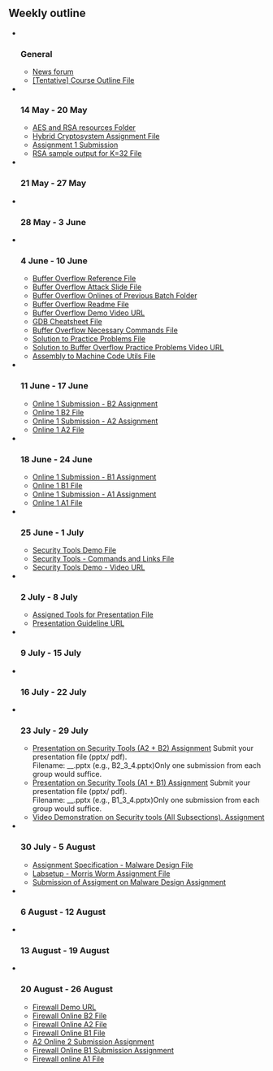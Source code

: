 <h2>Weekly outline</h2><ul><li><img width="1" height="1" src="..%5C..%5CJanuary%202018%5CCSE102%5Cfile%5Cspacer.gif" />
<img width="1" height="1" src="..%5C..%5CJanuary%202018%5CCSE102%5Cfile%5Cspacer.gif" />
<h3>General</h3>
<ul><li>
<a href="News%20forum">News forum</a>



</li><li>
<a href="file%5C%28Tentative%29%20Course%20Outline%20CSE406.pdf">[Tentative] Course Outline File</a>



</li></ul>
</li><li><img width="1" height="1" src="..%5C..%5CJanuary%202018%5CCSE102%5Cfile%5Cspacer.gif" />
<img width="1" height="1" src="..%5C..%5CJanuary%202018%5CCSE102%5Cfile%5Cspacer.gif" />
<h3>14 May - 20 May</h3>
<ul><li>
<a href="AES%20and%20RSA%20resources%20Folder">AES and RSA resources Folder</a>



</li><li>
<a href="file%5CAssigment-1_Cryptography.pdf">Hybrid Cryptosystem Assignment File</a>



</li><li>
<a href="Assignment%201%20Submission">Assignment 1 Submission</a>



</li><li>
<a href="file%5CRSA_Sample_IO_for_K32.txt">RSA sample output for K=32 File</a>



</li></ul>
</li><li><img width="1" height="1" src="..%5C..%5CJanuary%202018%5CCSE102%5Cfile%5Cspacer.gif" />
<img width="1" height="1" src="..%5C..%5CJanuary%202018%5CCSE102%5Cfile%5Cspacer.gif" />
<h3>21 May - 27 May</h3>
<ul></ul>
</li><li><img width="1" height="1" src="..%5C..%5CJanuary%202018%5CCSE102%5Cfile%5Cspacer.gif" />
<img width="1" height="1" src="..%5C..%5CJanuary%202018%5CCSE102%5Cfile%5Cspacer.gif" />
<h3>28 May - 3 June</h3>
<ul></ul>
</li><li><img width="1" height="1" src="..%5C..%5CJanuary%202018%5CCSE102%5Cfile%5Cspacer.gif" />
<img width="1" height="1" src="..%5C..%5CJanuary%202018%5CCSE102%5Cfile%5Cspacer.gif" />
<h3>4 June - 10 June</h3>
<ul><li>
<a href="file%5CBuffer_Overflow_Ref_Book.pdf">Buffer Overflow Reference File</a>



</li><li>
<a href="file%5CBuffer%20Overflow%20Attack%20%281%29.pptx">Buffer Overflow Attack Slide File</a>



</li><li>
<a href="Buffer%20Overflow%20Onlines%20of%20Previous%20Batch%20Folder">Buffer Overflow Onlines of Previous Batch Folder</a>



</li><li>
<a href="file%5CBuffer%20Overflow%20Readme.txt">Buffer Overflow Readme File</a>



</li><li>
<a href="https://moodle.cse.buet.ac.bd/mod/url/view.php?id=10847">Buffer Overflow Demo Video URL</a>



</li><li>
<a href="file%5CGDB%20Cheatsheet.txt">GDB Cheatsheet File</a>



</li><li>
<a href="file%5CBuffer%20overlofw%20important%20commands.txt">Buffer Overflow Necessary Commands File</a>



</li><li>
<a href="file%5CSolutions.zip">Solution to Practice Problems File</a>



</li><li>
<a href="https://moodle.cse.buet.ac.bd/mod/url/view.php?id=10852">Solution to Buffer Overflow Practice Problems Video URL</a>



</li><li>
<a href="file%5CAssembly%20%20to%20Machine%20Code%20Utils.zip">Assembly to Machine Code Utils File</a>



</li></ul>
</li><li><img width="1" height="1" src="..%5C..%5CJanuary%202018%5CCSE102%5Cfile%5Cspacer.gif" />
<img width="1" height="1" src="..%5C..%5CJanuary%202018%5CCSE102%5Cfile%5Cspacer.gif" />
<h3>11 June - 17 June</h3>
<ul><li>
<a href="Online%201%20Submission%20-%20B2%20Assignment">Online 1 Submission - B2 Assignment</a>



</li><li>
<a href="file%5COnline%201%20B2.zip">Online 1 B2 File</a>



</li><li>
<a href="Online%201%20Submission%20-%20A2%20Assignment">Online 1 Submission - A2 Assignment</a>



</li><li>
<a href="file%5COnline%20A2.zip">Online 1 A2 File</a>



</li></ul>
</li><li><img width="1" height="1" src="..%5C..%5CJanuary%202018%5CCSE102%5Cfile%5Cspacer.gif" />
<img width="1" height="1" src="..%5C..%5CJanuary%202018%5CCSE102%5Cfile%5Cspacer.gif" />
<h3>18 June - 24 June</h3>
<ul><li>
<a href="Online%201%20Submission%20-%20B1%20Assignment">Online 1 Submission - B1 Assignment</a>



</li><li>
<a href="file%5COnline%201%20B1.zip">Online 1 B1 File</a>



</li><li>
<a href="Online%201%20Submission%20-%20A1%20Assignment">Online 1 Submission - A1 Assignment</a>



</li><li>
<a href="file%5COnline%201%20A1.zip">Online 1 A1 File</a>



</li></ul>
</li><li><img width="1" height="1" src="..%5C..%5CJanuary%202018%5CCSE102%5Cfile%5Cspacer.gif" />
<img width="1" height="1" src="..%5C..%5CJanuary%202018%5CCSE102%5Cfile%5Cspacer.gif" />
<h3>25 June - 1 July</h3>
<ul><li>
<a href="file%5CSecurity%20Tools.pptx">Security Tools Demo File</a>



</li><li>
<a href="file%5CSecurity%20Tools%20-%20Commands%20and%20Links.txt">Security Tools - Commands and Links File</a>



</li><li>
<a href="https://moodle.cse.buet.ac.bd/mod/url/view.php?id=10977">Security Tools Demo - Video URL</a>



</li></ul>
</li><li><img width="1" height="1" src="..%5C..%5CJanuary%202018%5CCSE102%5Cfile%5Cspacer.gif" />
<img width="1" height="1" src="..%5C..%5CJanuary%202018%5CCSE102%5Cfile%5Cspacer.gif" />
<h3>2 July - 8 July</h3>
<ul><li>
<a href="file%5CCSE%20406%20-%20Security%20Tools%20for%20Presentation.xlsx">Assigned Tools for Presentation File</a>



</li><li>
<a href="https://moodle.cse.buet.ac.bd/mod/url/view.php?id=10986">Presentation Guideline URL</a>



</li></ul>
</li><li><img width="1" height="1" src="..%5C..%5CJanuary%202018%5CCSE102%5Cfile%5Cspacer.gif" />
<img width="1" height="1" src="..%5C..%5CJanuary%202018%5CCSE102%5Cfile%5Cspacer.gif" />
<h3>9 July - 15 July</h3>
<ul></ul>
</li><li><img width="1" height="1" src="..%5C..%5CJanuary%202018%5CCSE102%5Cfile%5Cspacer.gif" />
<img width="1" height="1" src="..%5C..%5CJanuary%202018%5CCSE102%5Cfile%5Cspacer.gif" />
<h3>16 July - 22 July</h3>
<ul></ul>
</li><li><img width="1" height="1" src="..%5C..%5CJanuary%202018%5CCSE102%5Cfile%5Cspacer.gif" />
<img width="1" height="1" src="..%5C..%5CJanuary%202018%5CCSE102%5Cfile%5Cspacer.gif" />
<h3>23 July - 29 July</h3>
<ul><li>
<a href="Presentation%20on%20Security%20Tools%20%28A2%20%2B%20B2%29%20Assignment">Presentation on Security Tools (A2 + B2) Assignment</a>
Submit your presentation file (pptx/ pdf).<br />Filename: <Subsection>_<Group_Id>_<Topic_id>.pptx (e.g., B2_3_4.pptx)Only one submission from each group would suffice.





</li><li>
<a href="Presentation%20on%20Security%20Tools%20%28A1%20%2B%20B1%29%20Assignment">Presentation on Security Tools (A1 + B1) Assignment</a>
Submit your presentation file (pptx/ pdf).<br />Filename: <Subsection>_<Group_Id>_<Topic_id>.pptx (e.g., B1_3_4.pptx)Only one submission from each group would suffice.





</li><li>
<a href="Video%20Demonstration%20on%20Security%20tools%20%28All%20Subsections%29.%20Assignment">Video Demonstration on Security tools (All Subsections). Assignment</a>



</li></ul>
</li><li><img width="1" height="1" src="..%5C..%5CJanuary%202018%5CCSE102%5Cfile%5Cspacer.gif" />
<img width="1" height="1" src="..%5C..%5CJanuary%202018%5CCSE102%5Cfile%5Cspacer.gif" />
<h3>30 July - 5 August</h3>
<ul><li>
<a href="file%5CCSE406_MorrisWorm%20%282%29.pdf">Assignment Specification - Malware Design File</a>



</li><li>
<a href="file%5CLabsetup.zip">Labsetup - Morris Worm Assignment File</a>



</li><li>
<a href="Submission%20of%20Assigment%20on%20Malware%20Design%20%20Assignment">Submission of Assigment on Malware Design  Assignment</a>



</li></ul>
</li><li><img width="1" height="1" src="..%5C..%5CJanuary%202018%5CCSE102%5Cfile%5Cspacer.gif" />
<img width="1" height="1" src="..%5C..%5CJanuary%202018%5CCSE102%5Cfile%5Cspacer.gif" />
<h3>6 August - 12 August</h3>
<ul></ul>
</li><li><img width="1" height="1" src="..%5C..%5CJanuary%202018%5CCSE102%5Cfile%5Cspacer.gif" />
<img width="1" height="1" src="..%5C..%5CJanuary%202018%5CCSE102%5Cfile%5Cspacer.gif" />
<h3>13 August - 19 August</h3>
<ul></ul>
</li><li><img width="1" height="1" src="..%5C..%5CJanuary%202018%5CCSE102%5Cfile%5Cspacer.gif" />
<img width="1" height="1" src="..%5C..%5CJanuary%202018%5CCSE102%5Cfile%5Cspacer.gif" />
<h3>20 August - 26 August</h3>
<ul><li>
<a href="https://moodle.cse.buet.ac.bd/mod/url/view.php?id=11237">Firewall Demo URL</a>



</li><li>
<a href="file%5CCSE%20406%20Online%20%281%29.pdf">Firewall Online B2  File</a>



</li><li>
<a href="file%5Cfirewall%20online%202.pdf">Firewall Online A2 File</a>



</li><li>
<a href="file%5CSecurity%20Online%20-%20B1.docx.pdf">Firewall Online B1 File</a>



</li><li>
<a href="A2%20Online%202%20Submission%20Assignment">A2 Online 2 Submission Assignment</a>



</li><li>
<a href="Firewall%20Online%20B1%20Submission%20Assignment">Firewall Online B1 Submission Assignment</a>



</li><li>
<a href="file%5Cfirewall%20online%20A1.pdf">Firewall online A1 File</a>



</li></ul>
</li></ul>
